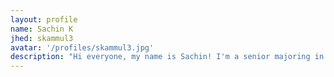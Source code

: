```yaml
---
layout: profile
name: Sachin K
jhed: skammul3
avatar: '/profiles/skammul3.jpg'
description: "Hi everyone, my name is Sachin! I'm a senior majoring in ChemBE. In my free time, I enjoy playing basketball, playing table tennis, and juggling."
---
```

